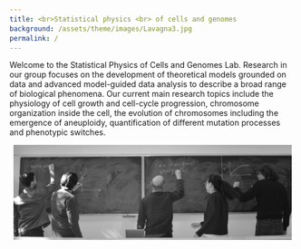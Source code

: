 ```yaml
---
title: <br>Statistical physics <br> of cells and genomes
background: /assets/theme/images/Lavagna3.jpg
permalink: /
---
```


Welcome to the Statistical Physics of Cells and Genomes Lab. Research in our group focuses on the development of theoretical models grounded on data and advanced model-guided data analysis to describe a broad range of biological phenomena. Our current main research topics include the physiology of cell growth and cell-cycle progression, chromosome organization inside the cell, the evolution of chromosomes including the emergence of aneuploidy, quantification of different mutation processes and phenotypic switches.

<p align="center">
  <img src="images/LavagnaSmallestGray.gif" alt="SPCG in action" />
</p>
